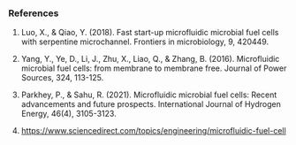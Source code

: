 ### References

1. Luo, X., & Qiao, Y. (2018). Fast start-up microfluidic microbial fuel cells with serpentine microchannel. Frontiers in microbiology, 9, 420449.

2. Yang, Y., Ye, D., Li, J., Zhu, X., Liao, Q., & Zhang, B. (2016). Microfluidic microbial fuel cells: from membrane to membrane free. Journal of Power Sources, 324, 113-125.

3. Parkhey, P., & Sahu, R. (2021). Microfluidic microbial fuel cells: Recent advancements and future prospects. International Journal of Hydrogen Energy, 46(4), 3105-3123.

4. https://www.sciencedirect.com/topics/engineering/microfluidic-fuel-cell


